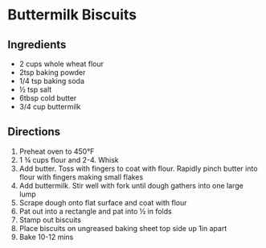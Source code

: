 # Buttermilk Biscuits

## Ingredients
- 2 cups whole wheat flour
- 2tsp baking powder
- 1/4 tsp baking soda
- ½ tsp salt
- 6tbsp cold butter
- 3/4 cup buttermilk

## Directions
1. Preheat oven to 450°F
2. 1 ¾ cups flour and 2-4. Whisk
3. Add butter. Toss with fingers to coat with flour. Rapidly pinch butter into flour with fingers making small flakes
4. Add buttermilk. Stir well with fork until dough gathers into one large lump
5. Scrape dough onto flat surface and coat with flour
6. Pat out into a rectangle and pat into ½ in folds
7. Stamp out biscuits
8. Place biscuits on ungreased baking sheet top side up 1in apart
9. Bake 10-12 mins